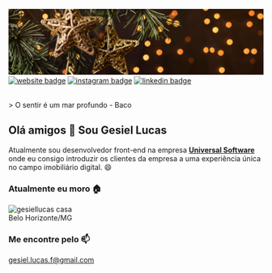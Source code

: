 
![gesiellucas banner profile](https://raw.githubusercontent.com/gesiellucas/gesiellucas/main/img/capa.png)
[![website badge](https://img.shields.io/badge/website-luacolaborativa.com.br-informational?style=for-the-badge)](https://luacolaborativa.com.br/)
[![instagram badge](https://img.shields.io/badge/instagram-@gesiel__lucas-orange?style=for-the-badge&logo=instagram)](https://www.instagram.com/gesiel_lucas/)
[![linkedin badge](https://img.shields.io/badge/linkedin-@gesiel_lucas-success?style=for-the-badge&logo=linkedin)](https://www.linkedin.com/in/gesiel-lucas/)

<br />
> O sentir é um mar profundo - Baco 

## Olá amigos 👋 Sou Gesiel Lucas
Atualmente sou desenvolvedor front-end na empresa **[Universal Software](https://www.linkedin.com/company/universal-software-brasil/mycompany/)** onde eu consigo introduzir os clientes da empresa a uma experiência única no campo imobiliário digital. 😄

### Atualmente eu moro 🏠
![gesiellucas casa](https://img.shields.io/badge/Pão_de_queijo-cafezinho-orange) <br />
Belo Horizonte/MG

### Me encontre pelo 📫
gesiel.lucas.f@gmail.com
<!--
**gesiellucas/gesiellucas** is a ✨ _special_ ✨ repository because its `README.md` (this file) appears on your GitHub profile.

Here are some ideas to get you started:

- 🔭 I’m currently working on ...
- 🌱 I’m currently learning ...
- 👯 I’m looking to collaborate on ...
- 🤔 I’m looking for help with ...
- 💬 Ask me about ...
- 📫 How to reach me: ...
- 😄 Pronouns: ...ssssss
- ⚡ Fun fact: ...
-->
